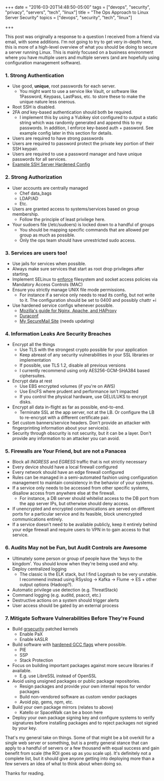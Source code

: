 +++
date = "2016-03-20T14:48:50-05:00"
tags = ["devops", "security", "privacy", "servers", "tech", "linux"]
title = "The Ops Approach to Linux Server Security"
topics = ["devops", "security", "tech", "linux"]

+++

This post was originally a response to a question I received from a
friend via email, with some additions.  I'm not going to try to get very
in-depth here, this is more of a high-level overview of what you should
be doing to secure a server running Linux.  This is mainly focused on a
business environment where you have multiple users and multiple servers
(and are hopefully using configuration management software).

### 1. Strong Authentication

* Use good, **unique**, root passwords for each server.
  - You might want to use a service like Vault, or software like
    1Password, Keypass, LastPass, etc. to store these to make the unique
    nature less onerous.
* Root SSH is disabled.
* 2FA *and* key-based authentication should both be required.
  - I implement this by using a Yubikey slot configured to output a
    static string which was randomly generated and append this to my
    passwords.  In addition, I enforce key-based auth + password.  See
    example config later in this section for details.
* Users are required to have strong passwords
* Users are required to password protect the private key portion of
   their SSH keypair.
* Users are required to use a password manager and have unique passwords
  for all services.
* [Example SSH Server Hardened
  Config](https://gist.github.com/Tristor/6d589939ee43e8956a94)


### 2. Strong Authorization

* User accounts are centrally managed
  - Chef data_bags
  - LDAP/AD
  - Etc.
* Users are granted access to systems/services based on group
  membership.
  - Follow the principle of least privilege here.
* Your sudoers file (/etc/sudoers) is locked down to a handful of groups
  - You should be mapping specific commands that are allowed per group
    as much as possible.
  - Only the ops team should have unrestricted sudo access.

### 3. Services are users too!

* Use jails for services when possible.
* Always make sure services that start as root drop privileges after
  starting.
* Implement SELinux to [enforce](http://stopdisablingselinux.com/) filesystem and socket access policies via Mandatory Access Controls (MAC)
* Ensure you strictly manage UNIX file mode permissions.
  - For instance if a service only needs to read its config, but not
    write to it.  The configuration should be set to 0400 and possibly
    chattr +i
* Use hardened service configs whenever possible.
  - [Mozilla's guide for Nginx, Apache, and
    HAProxy](https://wiki.mozilla.org/Security/Server_Side_TLS)
  - [Duraconf](https://github.com/ioerror/duraconf)
  - [My SecureMail Site](http://securemail.tristor.ro/#!index.md) (needs
    updating)

### 4. Information Leaks **Are** Security Breaches

* Encrypt all the things
  - Use TLS with the strongest crypto possible for your application
  - Keep abreast of any security vulnerabilities in your SSL libraries
    or implementation
  - If possible, use TLS 1.2, disable all previous versions
  - I currently recommend using only AES256-GCM-SHA384 based
    ciphersuites.
* Encrypt data at rest
  - Use EBS encrypted volumes (if you're on AWS)
  - Use EncFS where prudent and performance isn't impacted
  - If you control the physical hardware, use GELI/LUKS to encrypt
    disks.
* Encrypt all data in-flight as far as possible, end-to-end.  
  - Terminate SSL at the app server, not at the LB.  Or configure the LB
    to re-encrypt with a different certificate pair.
* Set custom banners/service headers.  Don't provide an attacker with
  fingerprinting information about your service(s).
* Security through obscurity is not security, but it can be a layer.
  Don't provide any information to an attacker you can avoid.

### 5. Firewalls are Your Friend, but are not a Panacea

* Block all *INGRESS* and *EGRESS* traffic that is not strictly
  necessary
* Every device should have a local firewall configured
* Every network should have an edge firewall configured
* Rules can be managed in a semi-automated fashion using configuration
  management to maintain consistency in the behavior of your systems.
* If a service only needs to be accessed from other specific systems,
  disallow access from anywhere else at the firewall.
  - For instance, a DB server should whitelist access to the DB port
    from the app server IPs, but otherwise should deny access.
* If unencrypted and encrypted communications are served on different
  ports for a particular service and its feasible, block unencrypted
communications entirely.
* If a service doesn't need to be available publicly, keep it entirely
  behind your edge firewall and require users to VPN in to gain access
to that service.

### 6. Audits May not be Fun, but Audit Controls are Awesome

* Ultimately some person or group of people have the 'keys to the
  kingdom'.  You should know when they're being used and why.
* Deploy centralized logging
  - The classic is the ELK stack, but I find Logstash to be very
    unstable.  I recommend instead using RSyslog -> Kafka -> Flume ->
    ES + other output options (Hadoop?). 
* Automatic privilege use detection (e.g. ThreatStack)
* Command logging (e.g. auditd, psacct, etc.)
* Destructive actions on a system should trigger alerts
* User access should be gated by an external process

### 7. Mitigate Software Vulnerabilities Before They're Found

* Build [grsecurity](https://grsecurity.net/) patched kernels
  - Enable PaX
  - Enable kASLR
* Build software with [hardened GCC
  flags](https://wiki.gentoo.org/wiki/Hardened/FAQ#Do_I_need_to_pass_any_flags_to_LDFLAGS.2FCFLAGS_in_order_to_turn_on_hardened_building.3F)
where possible.
  - PIE
  - SSP
  - Stack Protection
* Focus on building important packages against more secure libraries if
  available.
  - E.g. use LibreSSL instead of OpenSSL
* Avoid using unsigned packages or public package repositories.
  - Resign packages and provide your own internal repos for vendor
    packages
  - Build non-vendored software as custom vendor packages
  - Avoid pip, gems, npm, etc.
* Build your own package mirrors (relates to above)
  - Katello or SpaceWalk can be a boon here
* Deploy your own package signing key and configure systems to verify
  signatures before installing packages and to reject packages not
  signed by your key. 


That's my general take on things.  Some of that might be a bit overkill
for a single web server or something, but is a pretty general stance
that can apply to a handful of servers or a few thousand with equal
success and gain benefit from scale (the ROI goes up as you scale up).
It's definitely not a complete list, but it should give anyone getting
into deploying more than a few servers an idea of what to think about
when doing so.

Thanks for reading.

